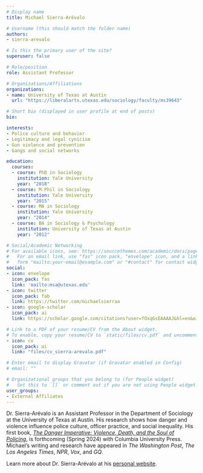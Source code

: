```yaml
---
# Display name
title: Michael Sierra-Arévalo

# Username (this should match the folder name)
authors:
- sierra-arevalo

# Is this the primary user of the site?
superuser: false

# Role/position
role: Assistant Professor

# Organizations/Affiliations
organizations:
- name: University of Texas at Austin
  url: "https://liberalarts.utexas.edu/sociology/faculty/ms39643"

# Short bio (displayed in user profile at end of posts)
bio: 

interests:
- Police culture and behavior
- Legitimacy and legal cynicism
- Gun violence and prevention
- Gangs and social networks

education:
  courses:
  - course: PhD in Sociology
    institution: Yale University
    year: "2018"
  - course: M.Phil in Sociology
    institution: Yale University
    year: "2015"
  - course: MA in Sociology
    institution: Yale University
    year: "2014"
  - course: BA in Sociology & Psychology
    institution: University of Texas at Austin
    year: "2012"

# Social/Academic Networking
# For available icons, see: https://sourcethemes.com/academic/docs/page-builder/#icons
#   For an email link, use "fas" icon pack, "envelope" icon, and a link in the
#   form "mailto:your-email@example.com" or "#contact" for contact widget.
social:
- icon: envelope
  icon_pack: fas
  link: 'mailto:msa@utexas.edu'
- icon: twitter
  icon_pack: fab
  link: https://twitter.com/michaelsierraa
- icon: google-scholar
  icon_pack: ai
  link: https://scholar.google.com/citations?user=fOxqGsEAAAAJ&hl=en&oi=ao

# Link to a PDF of your resume/CV from the About widget.
# To enable, copy your resume/CV to `static/files/cv.pdf` and uncomment the lines below.
- icon: cv
  icon_pack: ai
  link: "files/cv_sierra-arevalo.pdf"

# Enter email to display Gravatar (if Gravatar enabled in Config)
# email: ""

# Organizational groups that you belong to (for People widget)
#   Set this to `[]` or comment out if you are not using People widget.
user_groups:
- External Affiliates
---
```


Dr. Sierra-Arévalo is an Assistant Professor in the Department of Sociology at the University of Texas at Austin. His research shows how danger and violence influence police culture, officer practice, and social inequality. His first book, [*The Danger Imperative: Violence, Death, and the Soul of Policing*](http://www.sierraarevalo.com/dangerimperative), is forthcoming (Spring 2024) with Columbia University Press. Michael’s writing and research have appeared in *The Washington Post*, *The Los Angeles Times*, *NPR*, *Vox*, and *GQ*.

Learn more about Dr. Sierra-Arévalo at his [personal website](http://www.sierraarevalo.com/).